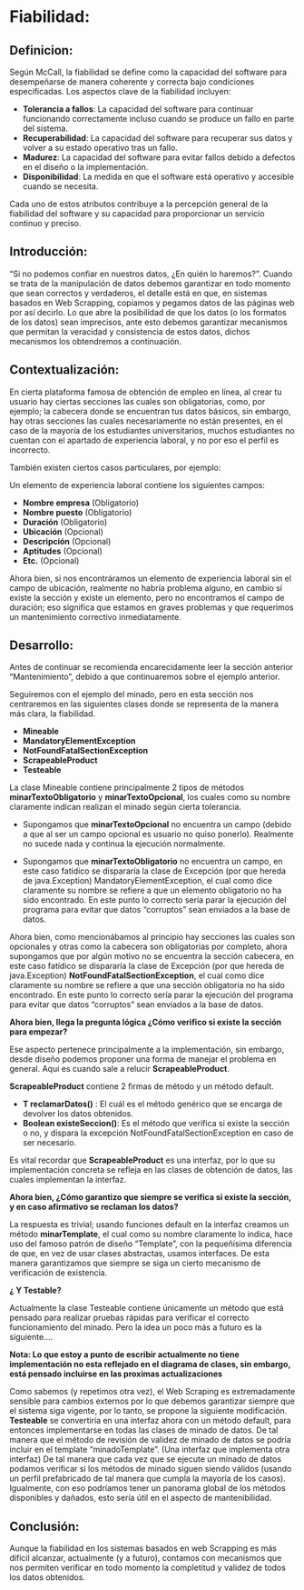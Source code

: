 # Fiabilidad:

## Definicion:
Según McCall, la fiabilidad se define como la capacidad del software para desempeñarse de manera coherente y correcta bajo condiciones especificadas. Los aspectos clave de la fiabilidad incluyen:

- **Tolerancia a fallos**: La capacidad del software para continuar funcionando correctamente incluso cuando se produce un fallo en parte del sistema.
- **Recuperabilidad**: La capacidad del software para recuperar sus datos y volver a su estado operativo tras un fallo.
- **Madurez**: La capacidad del software para evitar fallos debido a defectos en el diseño o la implementación.
- **Disponibilidad**: La medida en que el software está operativo y accesible cuando se necesita.

Cada uno de estos atributos contribuye a la percepción general de la fiabilidad del software y su capacidad para proporcionar un servicio continuo y preciso.


## Introducción:
“Si no podemos confiar en nuestros datos, ¿En quién lo haremos?”. Cuando se trata de la manipulación de datos debemos garantizar en todo momento que sean correctos y verdaderos, el detalle está en que, en sistemas basados en Web Scrapping, copiamos y pegamos datos de las páginas web por así decirlo. Lo que abre la posibilidad de que los datos (o los formatos de los datos) sean imprecisos, ante esto debemos garantizar mecanismos que permitan la veracidad y consistencia de estos datos, dichos mecanismos los obtendremos a continuación.


## Contextualización:
En cierta plataforma famosa de obtención de empleo en línea, al crear tu usuario hay ciertas secciones las cuales son obligatorias, como, por ejemplo; la cabecera donde se encuentran tus datos básicos, sin embargo, hay otras secciones las cuales necesariamente no están presentes, en el caso de la mayoría de los estudiantes universitarios, muchos estudiantes no cuentan con el apartado de experiencia laboral, y no por eso el perfil es incorrecto.


También existen ciertos casos particulares, por ejemplo:


Un elemento de experiencia laboral contiene los siguientes campos:
- **Nombre empresa** (Obligatorio)
- **Nombre puesto** (Obligatorio)
- **Duración** (Obligatorio)
- **Ubicación** (Opcional)
- **Descripción** (Opcional)
- **Aptitudes** (Opcional)
- **Etc.** (Opcional)


Ahora bien, si nos encontráramos un elemento de experiencia laboral sin el campo de ubicación, realmente no habría problema alguno, en cambio sí existe la sección y existe un elemento, pero no encontramos el campo de duración; eso significa que estamos en graves problemas y que requerimos un mantenimiento correctivo inmediatamente.

## Desarrollo:
Antes de continuar se recomienda encarecidamente leer la sección anterior “Mantenimiento”, debido a que continuaremos sobre el ejemplo anterior.

Seguiremos con el ejemplo del minado, pero en esta sección nos centraremos en las siguientes clases donde se representa de la manera más clara, la fiabilidad.

- **Mineable**
- **MandatoryElementException**
- **NotFoundFatalSectionException**
- **ScrapeableProduct**
- **Testeable**


La clase Mineable contiene principalmente 2 tipos de métodos **minarTextoObligatorio** y **minarTextoOpcional**, los cuales como su nombre claramente indican realizan el minado según cierta tolerancia.


- Supongamos que **minarTextoOpcional** no encuentra un campo (debido a que al ser un campo opcional es usuario no quiso ponerlo). Realmente no sucede nada y continua la ejecución normalmente. 


- Supongamos que **minarTextoObligatorio** no encuentra un campo, en este caso fatídico se dispararía la clase de Excepción (por que hereda de java.Exception) MandatoryElementException, el cual como dice claramente su nombre se refiere a que un elemento obligatorio no ha sido encontrado. En este punto lo correcto sería parar la ejecución del programa para evitar que datos “corruptos” sean enviados a la base de datos.


Ahora bien, como mencionábamos al principio hay secciones las cuales son opcionales y otras como la cabecera son obligatorias por completo, ahora supongamos que por algún motivo no se encuentra la sección cabecera, en este caso fatídico se dispararía la clase de Excepción (por que hereda de java.Exception) **NotFoundFatalSectionException**, el cual como dice claramente su nombre se refiere a que una sección obligatoria no ha sido encontrado. En este punto lo correcto sería parar la ejecución del programa para evitar que datos “corruptos” sean enviados a la base de datos.

**Ahora bien, llega la pregunta lógica ¿Cómo verifico si existe la sección para empezar?**

Ese aspecto pertenece principalmente a la implementación, sin embargo, desde diseño podemos proponer una forma de manejar el problema en general. Aquí es cuando sale a relucir **ScrapeableProduct**.


**ScrapeableProduct** contiene 2 firmas de método y un método default.
-	**T reclamarDatos()** : El cuál es el método genérico que se encarga de devolver los datos obtenidos.
-	**Boolean existeSeccion()**: Es el método que verifica si existe la sección o no, y dispara la excepción NotFoundFatalSectionException en caso de ser necesario.


Es vital recordar que **ScrapeableProduct** es una interfaz, por lo que su implementación concreta se refleja en las clases de obtención de datos, las cuales implementan la interfaz.


**Ahora bien, ¿Cómo garantizo que siempre se verifica si existe la sección, y en caso afirmativo se reclaman los datos?**


La respuesta es trivial; usando funciones default en la interfaz creamos un método **minarTemplate**, el cual como su nombre claramente lo indica, hace uso del famoso patrón de diseño “Template”, con la pequeñísima diferencia de que, en vez de usar clases abstractas, usamos interfaces. De esta manera garantizamos que siempre se siga un cierto mecanismo de verificación de existencia.


**¿ Y Testable?**


Actualmente la clase Testeable contiene únicamente un método que está pensado para realizar pruebas rápidas para verificar el correcto funcionamiento del minado. Pero la idea un poco más a futuro es la siguiente….


**Nota: Lo que estoy a punto de escribir actualmente no tiene implementación no esta reflejado en el diagrama de clases, sin embargo, está pensado incluirse en las proximas actualizaciones**


Como sabemos (y repetimos otra vez), el Web Scraping es extremadamente sensible para cambios externos por lo que debemos garantizar siempre que el sistema siga vigente, por lo tanto, se propone la siguiente modificación. **Testeable** se convertiría en una interfaz ahora con un método default, para entonces implementarse en todas las clases de minado de datos. De tal manera que el método de revisión de validez de minado de datos se podría incluir en el template “minadoTemplate”. (Una interfaz que implementa otra interfaz) De tal manera que cada vez que se ejecute un minado de datos podamos verificar si los métodos de minado siguen siendo válidos (usando un perfil prefabricado de tal manera que cumpla la mayoría de los casos). Igualmente, con eso podríamos tener un panorama global de los métodos disponibles y dañados, esto sería útil en el aspecto de mantenibilidad.


## Conclusión:
Aunque la fiabilidad en los sistemas basados en web Scrapping es más difícil alcanzar, actualmente (y a futuro), contamos con mecanismos que nos permiten verificar en todo momento la completitud y validez de todos los datos obtenidos.

